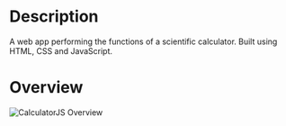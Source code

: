 # Description
A web app performing the functions of a scientific calculator. Built using HTML, CSS and JavaScript.

# Overview
![CalculatorJS Overview](https://user-images.githubusercontent.com/70066475/103240705-fc0b3d00-4948-11eb-8cc5-942785cb81cb.png)



